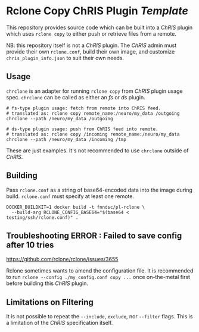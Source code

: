 # Rclone Copy ChRIS Plugin _Template_

This repository provides source code which can be built
into a _ChRIS_ plugin which uses `rclone copy`
to either push or retrieve files from a remote.

NB: this repository itself is not a _ChRIS_ plugin.
The _ChRIS_ admin must provide their own `rclone.conf`,
build their own image, and customize `chris_plugin_info.json`
to suit their own needs.

## Usage

`chrclone` is an adapter for running `rclone copy` from
_ChRIS_ plugin usage spec. `chrclone` can be called as
either an _fs_ or _ds_ plugin.

```shell
# fs-type plugin usage: fetch from remote into ChRIS feed.
# translated as: rclone copy remote_name:/neuro/my_data /outgoing
chrclone --path /neuro/my_data /outgoing

# ds-type plugin usage: push from ChRIS feed into remote.
# translated as: rclone copy /incoming remote_name:/neuro/my_data
chrclone --path /neuro/my_data /incoming /tmp
```

These are just examples. It's not recommended to use `chrclone` outside of _ChRIS_.

## Building

Pass `rclone.conf` as a string of base64-encoded data into the image during build.
`rclone.conf` must specify at least one remote.

```shell
DOCKER_BUILDKIT=1 docker build -t fnndsc/pl-rclone \
  --build-arg RCLONE_CONFIG_BASE64="$(base64 < testing/ssh/rclone.conf)" .
```

## Troubleshooting ERROR : Failed to save config after 10 tries

https://github.com/rclone/rclone/issues/3655

Rclone sometimes wants to amend the configuration file.
It is recommended to run `rclone --config ./my_config.conf copy ...`
once on-the-metal first before building this _ChRIS_ plugin.

## Limitations on Filtering

It is not possible to repeat the `--include`, `exclude`, nor `--filter` flags.
This is a limitation of the _ChRIS_ specification itself.
